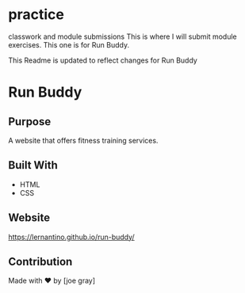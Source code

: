 # practice
classwork and module submissions
This is where I will submit module exercises. This one is for Run Buddy.

This Readme is updated to reflect changes for Run Buddy
# Run Buddy

## Purpose
A website that offers fitness training services.

## Built With
* HTML
* CSS

## Website
https://lernantino.github.io/run-buddy/

## Contribution
Made with ❤️ by [joe gray]
